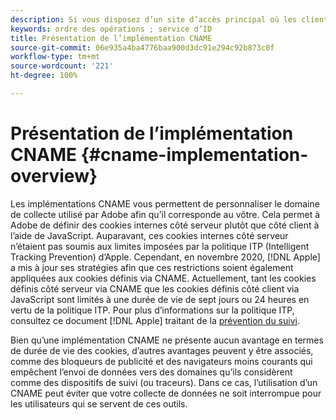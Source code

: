 ```yaml
---
description: Si vous disposez d’un site d’accès principal où les clients peuvent être identifiés avant de se rendre sur d’autres domaines, un CNAME peut activer le suivi inter-domaines dans les navigateurs qui n’acceptent pas les cookies tiers (comme Safari).
keywords: ordre des opérations ; service d’ID
title: Présentation de l’implémentation CNAME
source-git-commit: 06e935a4ba4776baa900d3dc91e294c92b873c0f
workflow-type: tm+mt
source-wordcount: '221'
ht-degree: 100%

---
```



# Présentation de l’implémentation CNAME {#cname-implementation-overview}

Les implémentations CNAME vous permettent de personnaliser le domaine de collecte utilisé par Adobe afin qu’il corresponde au vôtre. Cela permet à Adobe de définir des cookies internes côté serveur plutôt que côté client à l’aide de JavaScript. Auparavant, ces cookies internes côté serveur n’étaient pas soumis aux limites imposées par la politique ITP (Intelligent Tracking Prevention) d’Apple. Cependant, en novembre 2020, [!DNL Apple] a mis à jour ses stratégies afin que ces restrictions soient également appliquées aux cookies définis via CNAME. Actuellement, tant les cookies définis côté serveur via CNAME que les cookies définis côté client via JavaScript sont limités à une durée de vie de sept jours ou 24 heures en vertu de la politique ITP. Pour plus d’informations sur la politique ITP, consultez ce document [!DNL Apple] traitant de la [prévention du suivi](https://webkit.org/tracking-prevention/#intelligent-tracking-prevention-itp).

Bien qu’une implémentation CNAME ne présente aucun avantage en termes de durée de vie des cookies, d’autres avantages peuvent y être associés, comme des bloqueurs de publicité et des navigateurs moins courants qui empêchent l’envoi de données vers des domaines qu’ils considèrent comme des dispositifs de suivi (ou traceurs). Dans ce cas, l’utilisation d’un CNAME peut éviter que votre collecte de données ne soit interrompue pour les utilisateurs qui se servent de ces outils.